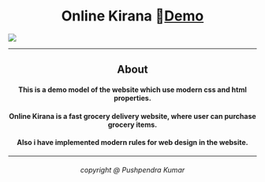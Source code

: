 <h1 align="center">Online Kirana 🔴<a href="https://pushpendra1723.github.io/Online_Kirana/">Demo</a></h1>
<img src="https://github.com/Pushpendra1723/Online_Kirana/assets/94159743/a4180891-3902-48ea-b77b-501a97cb2e6a">
<hr>
<h2 align="center">About</h2>
<h4 align="center">This is a demo model of the website which use modern css and html properties. </h4>
<h4 align="center">Online Kirana is a fast grocery delivery website, where user can purchase grocery items. </h4>

<h4 align="center">Also i have implemented modern rules for web design in the website.</h4>
<hr>
<h6 align="center">copyright @ Pushpendra Kumar</h6>
